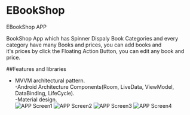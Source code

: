 # EBookShop
EBookShop APP

BookShop App which has Spinner Dispaly Book Categories and every category have many Books and prices, you can add books and <br/>
it's prices by click the Floating Action Button, you can edit any book and price.

##Features and libraries<br/>
   - MVVM architectural pattern.<br/>
   -Android Architecture Components(Room, LiveData, ViewModel, DataBinding, LifeCycle).<br/>
   -Material design.<br/>
![APP Screen1](https://user-images.githubusercontent.com/11637355/80854120-e0268e80-8c35-11ea-9ae0-0d8d7ea1e42d.png)
![APP Screen2](https://user-images.githubusercontent.com/11637355/80854207-75298780-8c36-11ea-84bf-74ab388f17a2.png)
![APP Screen3](https://user-images.githubusercontent.com/11637355/80854209-76f34b00-8c36-11ea-9ccc-96b5caf4a46a.png)
![APP Screen4](https://user-images.githubusercontent.com/11637355/80854211-79ee3b80-8c36-11ea-918a-386e5aae77b9.png)

